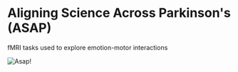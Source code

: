 # Aligning Science Across Parkinson's (ASAP)

fMRI tasks used to explore emotion-motor interactions

![Asap!](https://github.com/LEAPNeuroLab/ASAP/blob/main/Active%20Escape/TaskDesign/asapImg.png "Asap logo")
